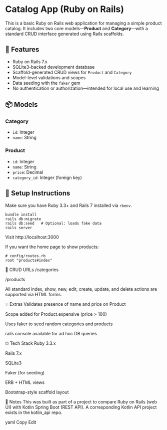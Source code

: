 
# Catalog App (Ruby on Rails)

This is a basic Ruby on Rails web application for managing a simple product catalog. It includes two core models—**Product** and **Category**—with a standard CRUD interface generated using Rails scaffolds.

## 🚀 Features

- Ruby on Rails 7.x
- SQLite3-backed development database
- Scaffold-generated CRUD views for `Product` and `Category`
- Model-level validations and scopes
- Data seeding with the `faker` gem
- No authentication or authorization—intended for local use and learning

## 📦 Models

### Category
- `id`: Integer
- `name`: String

### Product 
- `id`: Integer
- `name`: String
- `price`: Decimal
- `category_id`: Integer (foreign key)

## 🔧 Setup Instructions

Make sure you have Ruby 3.3+ and Rails 7 installed via `rbenv`.

```
bundle install
rails db:migrate
rails db:seed   # Optional: loads fake data
rails server
```

Visit http://localhost:3000

If you want the home page to show products:
```
# config/routes.rb
root "products#index"
```

🔌 CRUD URLs
/categories

/products

All standard index, show, new, edit, create, update, and delete actions are supported via HTML forms.

💡 Extras
Validates presence of name and price on Product

Scope added for Product.expensive (price > 100)

Uses faker to seed random categories and products

rails console available for ad hoc DB queries

🤓 Tech Stack
Ruby 3.3.x

Rails 7.x

SQLite3

Faker (for seeding)

ERB + HTML views

Bootstrap-style scaffold layout

📝 Notes
This was built as part of a project to compare Ruby on Rails (web UI) with Kotlin Spring Boot (REST API). A corresponding Kotlin API project exists in the kotlin_api repo.

yaml
Copy
Edit

